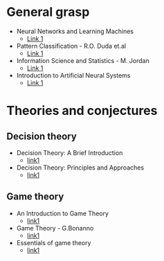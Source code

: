 # General grasp
- Neural Networks and Learning Machines
  - [Link 1](https://cours.etsmtl.ca/sys843/REFS/Books/ebook_Haykin09.pdf)
- Pattern Classification - R.O. Duda et.al
  - [Link 1](https://cours.etsmtl.ca/sys843/REFS/Books/Duda_Pattern_classification.pdf)
- Information Science and Statistics - M. Jordan
  - [Link 1](https://cours.etsmtl.ca/sys843/REFS/Books/Bishop%20-%20Pattern%20Recognition%20and%20Machine%20Learning.pdf)
- Introduction to Artificial Neural Systems
  - [Link 1](https://cours.etsmtl.ca/sys843/REFS/Books/ebook_Zurada92.pdf)

# Theories and conjectures
## Decision theory
- Decision Theory: A Brief Introduction
  - [link1](https://people.kth.se/~soh/decisiontheory.pdf)
- Decision Theory: Principles and Approaches
  - [link1](https://www.webdepot.umontreal.ca/Usagers/perronf/MonDepotPublic/stt2100/Decision_theory.pdf)

## Game theory
- An Introduction to Game Theory
  - [link1](http://home.ku.edu.tr/~lkockesen/teaching/econ333/lectnotes/uggame.pdf)
- Game Theory - G.Bonanno
  - [link1](https://arxiv.org/ftp/arxiv/papers/1512/1512.06808.pdf)
- Essentials of game theory
  - [link1](http://physics.ujep.cz/~jskvor/KVM/TeorieHer/shoham.pdf)